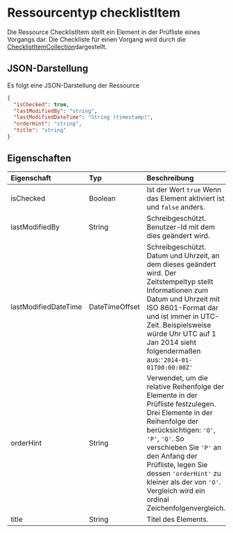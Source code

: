 # <a name="checklistitem-resource-type"></a>Ressourcentyp checklistItem

Die Ressource ChecklistItem stellt ein Element in der Prüfliste eines Vorgangs dar. Die Checkliste für einen Vorgang wird durch die [ChecklistItemCollection](checklistitemcollection.md)dargestellt.

## <a name="json-representation"></a>JSON-Darstellung

Es folgt eine JSON-Darstellung der Ressource

<!-- {
  "blockType": "resource",
  "optionalProperties": [

  ],
  "@odata.type": "microsoft.graph.checklistitem"
}-->

```json
{
  "isChecked": true,
  "lastModifiedBy": "string",
  "lastModifiedDateTime": "String (timestamp)",
  "orderHint": "string",
  "title": "string"
}

```
## <a name="properties"></a>Eigenschaften
| Eigenschaft     | Typ   |Beschreibung|
|:---------------|:--------|:----------|
|isChecked|Boolean| Ist der Wert `true` Wenn das Element aktiviert ist und `false` anders. |
|lastModifiedBy|String| Schreibgeschützt. Benutzer-Id mit dem dies geändert wird. |
|lastModifiedDateTime|DateTimeOffset| Schreibgeschützt. Datum und Uhrzeit, an dem dieses geändert wird. Der Zeitstempeltyp stellt Informationen zum Datum und Uhrzeit mit ISO 8601-Format dar und ist immer in UTC-Zeit. Beispielsweise würde Uhr UTC auf 1 Jan 2014 sieht folgendermaßen aus:`'2014-01-01T00:00:00Z'`|
|orderHint|String| Verwendet, um die relative Reihenfolge der Elemente in der Prüfliste festzulegen. Drei Elemente in der Reihenfolge der berücksichtigen: `'O'`, `'P'`, `'Q'`. So verschieben Sie `'P'` an den Anfang der Prüfliste, legen Sie dessen `'orderHint'` zu kleiner als der von `'O'`. Vergleich wird ein ordinal Zeichenfolgenvergleich. |
|title|String| Titel des Elements. |

<!-- uuid: 8fcb5dbc-d5aa-4681-8e31-b001d5168d79
2015-10-25 14:57:30 UTC -->
<!-- {
  "type": "#page.annotation",
  "description": "checklistItem resource",
  "keywords": "",
  "section": "documentation",
  "tocPath": ""
}-->